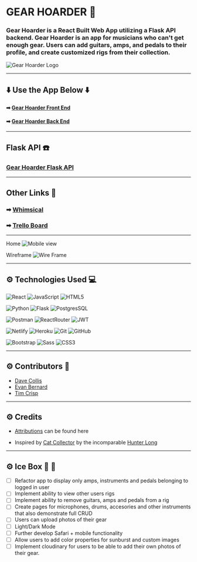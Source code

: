 # GEAR HOARDER :guitar: 

### Gear Hoarder is a React Built Web App utilizing a Flask API backend. Gear Hoarder is an app for musicians who can't get enough gear. Users can add guitars, amps, and pedals to their profile, and create customized rigs from their collection. 

![Gear Hoarder Logo](https://i.imgur.com/LnkMNxE.jpg)

---

## :arrow_down: Use the App Below :arrow_down: 
#### ➡ [Gear Hoarder Front End](https://gear-hoarder.netlify.app/)
#### ➡ [Gear Hoarder Back End](https://gear-hoarder-api.herokuapp.com/)

---

## Flask API :telephone:
### [Gear Hoarder Flask API](https://github.com/dcollis92/gear-hoarder-back-end)

---

## Other Links :link:
### ➡ [Whimsical](https://whimsical.com/unit-4-RNSzGccTJmrn42B5dWCnd2)
### ➡ [Trello Board](https://trello.com/b/iHrAuCXM/unit-4-proposal)

---
Home
![Mobile view](https://i.imgur.com/uWhhF96.png)

Wireframe
![Wire Frame](https://i.imgur.com/wSNWtjO.png)

---

## ⚙ Technologies Used :computer:

  ![React](https://img.shields.io/badge/-React-white?style=for-the-badge&logo=React&logoColor=blue)
  ![JavaScript](https://img.shields.io/badge/-JavaScript-white?style=for-the-badge&logo=javascript&logoColor=black)
  ![HTML5](https://img.shields.io/badge/-HTML5-white?style=for-the-badge&logo=html5)
  
  ![Python](https://img.shields.io/badge/-Python-white?style=for-the-badge&logo=python)
  ![Flask](https://img.shields.io/badge/-Flask-white?style=for-the-badge&logo=Flask&logoColor=black)
  ![PostgresSQL](https://img.shields.io/badge/-PostgreSQL-white?style=for-the-badge&logo=postgresql)
  
  ![Postman](https://img.shields.io/badge/Postman-white?style=for-the-badge&logo=postman)
  ![ReactRouter](https://img.shields.io/badge/-React_Router-white?style=for-the-badge&for-the-badge&logo=react-router)
  ![JWT](https://img.shields.io/badge/JWT-white?style=for-the-badge&logo=JSON%20web%20tokens&logoColor=black)
  
  ![Netlify](https://img.shields.io/badge/netlify-white?style=for-the-badge&logo=netlify&logoColor=#00C7B7)
  ![Heroku](https://img.shields.io/badge/-Heroku-white?style=for-the-badge&logo=heroku&logoColor=black)
  ![Git](https://img.shields.io/badge/-Git-white?style=for-the-badge&logo=git)
  ![GitHub](https://img.shields.io/badge/-GitHub-white?style=for-the-badge&logo=github&logoColor=black)  
  
  ![Bootstrap](https://img.shields.io/badge/-Bootstrap-white?style=for-the-badge&logo=bootstrap)
  ![Sass](https://img.shields.io/badge/-Sass-white?style=for-the-badge&logo=Sass)
  ![CSS3](https://img.shields.io/badge/-CSS3-white?style=for-the-badge&logo=css3&logoColor=1572B6)
  
---

## ⚙ Contributors :microphone:

- [Dave Collis](https://github.com/dcollis92) 
- [Evan Bernard](https://github.com/provideforme) 
- [Tim Crisp](https://github.com/timcrisp94) 

---

## ⚙ Credits

- [Attributions](https://github.com/dcollis92/gear-hoarder-front-end/blob/main/attributions.md) can be found here

- Inspired by [Cat Collector](https://github.com/whlong1/cat-collector-react) by the incomparable [Hunter Long](https://github.com/whlong1) 

---

## ⚙ Ice Box :icecream: :icecream:

- [ ] Refactor app to display only amps, instruments and pedals belonging to logged in user
- [ ] Implement ability to view other users rigs
- [ ] Implement ability to remove guitars, amps and pedals from a rig
- [ ] Create pages for microphones, drums, accesories and other instruments that also demonstrate full CRUD
- [ ] Users can upload photos of their gear
- [ ] Light/Dark Mode 
- [ ] Further develop Safari + mobile functionality
- [ ] Allow users to add color properties for sunburst and custom images
- [ ] Implement cloudinary for users to be able to add their own photos of their gear.
